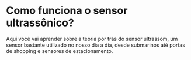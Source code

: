 # Como funciona o sensor ultrassônico?

Aqui você vai aprender sobre a teoria por trás do sensor ultrassom, um sensor bastante utilizado no nosso dia a dia, desde submarinos até portas de shopping e sensores de estacionamento.​